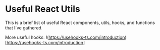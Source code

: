 # Useful React Utils

This is a brief list of useful React components, utils, hooks, and functions that I've gathered.

More useful hooks:
!(https://usehooks-ts.com/introduction)[https://usehooks-ts.com/introduction]

